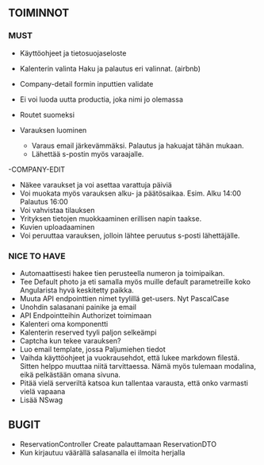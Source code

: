 ## TOIMINNOT
 ### MUST
- Käyttöohjeet ja tietosuojaseloste
- Kalenterin valinta Haku ja palautus eri valinnat. (airbnb)
- Company-detail formin inputtien validate
- Ei voi luoda uutta productia, joka nimi jo olemassa
- Routet suomeksi

- Varauksen luominen
   - Varaus email järkevämmäksi. Palautus ja hakuajat tähän mukaan.
   - Lähettää s-postin myös varaajalle.

-COMPANY-EDIT
   - Näkee varaukset ja voi asettaa varattuja päiviä
   - Voi muokata myös varauksen alku- ja päätösaikaa. Esim. Alku 14:00 Palautus 16:00
   - Voi vahvistaa tilauksen
   - Yrityksen tietojen muokkaaminen erillisen napin taakse.
   - Kuvien uploadaaminen
   - Voi peruuttaa varauksen, jolloin lähtee peruutus s-posti lähettäjälle.

### NICE TO HAVE
- Automaattisesti hakee tien perusteella numeron ja toimipaikan. 
- Tee Default photo ja eti samalla myös muille default parametreille koko Angularista hyvä keskitetty paikka. 
- Muuta API endpointtien nimet tyylillä get-users. Nyt PascalCase
- Unohdin salasanani painike ja email
- API Endpointteihin Authorizet toimimaan
- Kalenteri oma komponentti
- Kalenterin reserved tyyli paljon selkeämpi
- Captcha kun tekee varauksen?
- Luo email template, jossa Paljumiehen tiedot
- Vaihda käyttöohjeet ja vuokrausehdot, että lukee markdown filestä. Sitten helppo muuttaa niitä tarvittaessa. Nämä myös tulemaan modalina, eikä pelkästään omana sivuna.
- Pitää vielä serveriltä katsoa kun tallentaa varausta, että onko varmasti vielä vapaana
- Lisää NSwag


## BUGIT 
- ReservationController Create palauttamaan ReservationDTO
- Kun kirjautuu väärällä salasanalla ei ilmoita herjalla